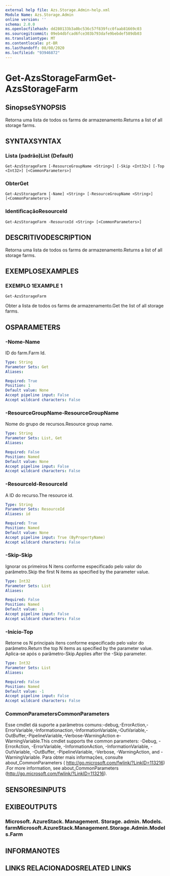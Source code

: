 ```yaml
---
external help file: Azs.Storage.Admin-help.xml
Module Name: Azs.Storage.Admin
online version: ''
schema: 2.0.0
ms.openlocfilehash: dd280133b3a0bc536c57f839fcc0faab81669c03
ms.sourcegitcommit: 09eb4dbfcad6fce303b793dafe9bebdef589db03
ms.translationtype: MT
ms.contentlocale: pt-BR
ms.lasthandoff: 08/08/2020
ms.locfileid: "93946872"
---
```

# <span data-ttu-id="5c8a6-101">Get-AzsStorageFarm</span><span class="sxs-lookup"><span data-stu-id="5c8a6-101">Get-AzsStorageFarm</span></span>

## <span data-ttu-id="5c8a6-102">Sinopse</span><span class="sxs-lookup"><span data-stu-id="5c8a6-102">SYNOPSIS</span></span>
<span data-ttu-id="5c8a6-103">Retorna uma lista de todos os farms de armazenamento.</span><span class="sxs-lookup"><span data-stu-id="5c8a6-103">Returns a list of all storage farms.</span></span>

## <span data-ttu-id="5c8a6-104">SYNTAX</span><span class="sxs-lookup"><span data-stu-id="5c8a6-104">SYNTAX</span></span>

### <span data-ttu-id="5c8a6-105">Lista (padrão)</span><span class="sxs-lookup"><span data-stu-id="5c8a6-105">List (Default)</span></span>
```
Get-AzsStorageFarm [-ResourceGroupName <String>] [-Skip <Int32>] [-Top <Int32>] [<CommonParameters>]
```

### <span data-ttu-id="5c8a6-106">Obter</span><span class="sxs-lookup"><span data-stu-id="5c8a6-106">Get</span></span>
```
Get-AzsStorageFarm [-Name] <String> [-ResourceGroupName <String>] [<CommonParameters>]
```

### <span data-ttu-id="5c8a6-107">Identificação</span><span class="sxs-lookup"><span data-stu-id="5c8a6-107">ResourceId</span></span>
```
Get-AzsStorageFarm -ResourceId <String> [<CommonParameters>]
```

## <span data-ttu-id="5c8a6-108">DESCRITIVO</span><span class="sxs-lookup"><span data-stu-id="5c8a6-108">DESCRIPTION</span></span>
<span data-ttu-id="5c8a6-109">Retorna uma lista de todos os farms de armazenamento.</span><span class="sxs-lookup"><span data-stu-id="5c8a6-109">Returns a list of all storage farms.</span></span>

## <span data-ttu-id="5c8a6-110">EXEMPLOS</span><span class="sxs-lookup"><span data-stu-id="5c8a6-110">EXAMPLES</span></span>

### <span data-ttu-id="5c8a6-111">EXEMPLO 1</span><span class="sxs-lookup"><span data-stu-id="5c8a6-111">EXAMPLE 1</span></span>
```
Get-AzsStorageFarm
```

<span data-ttu-id="5c8a6-112">Obter a lista de todos os farms de armazenamento.</span><span class="sxs-lookup"><span data-stu-id="5c8a6-112">Get the list of all storage farms.</span></span>

## <span data-ttu-id="5c8a6-113">OS</span><span class="sxs-lookup"><span data-stu-id="5c8a6-113">PARAMETERS</span></span>

### <span data-ttu-id="5c8a6-114">-Nome</span><span class="sxs-lookup"><span data-stu-id="5c8a6-114">-Name</span></span>
<span data-ttu-id="5c8a6-115">ID do farm.</span><span class="sxs-lookup"><span data-stu-id="5c8a6-115">Farm Id.</span></span>

```yaml
Type: String
Parameter Sets: Get
Aliases:

Required: True
Position: 1
Default value: None
Accept pipeline input: False
Accept wildcard characters: False
```

### <span data-ttu-id="5c8a6-116">-ResourceGroupName</span><span class="sxs-lookup"><span data-stu-id="5c8a6-116">-ResourceGroupName</span></span>
<span data-ttu-id="5c8a6-117">Nome do grupo de recursos.</span><span class="sxs-lookup"><span data-stu-id="5c8a6-117">Resource group name.</span></span>

```yaml
Type: String
Parameter Sets: List, Get
Aliases:

Required: False
Position: Named
Default value: None
Accept pipeline input: False
Accept wildcard characters: False
```

### <span data-ttu-id="5c8a6-118">-ResourceId</span><span class="sxs-lookup"><span data-stu-id="5c8a6-118">-ResourceId</span></span>
<span data-ttu-id="5c8a6-119">A ID do recurso.</span><span class="sxs-lookup"><span data-stu-id="5c8a6-119">The resource id.</span></span>

```yaml
Type: String
Parameter Sets: ResourceId
Aliases: id

Required: True
Position: Named
Default value: None
Accept pipeline input: True (ByPropertyName)
Accept wildcard characters: False
```

### <span data-ttu-id="5c8a6-120">-Skip</span><span class="sxs-lookup"><span data-stu-id="5c8a6-120">-Skip</span></span>
<span data-ttu-id="5c8a6-121">Ignorar os primeiros N itens conforme especificado pelo valor do parâmetro.</span><span class="sxs-lookup"><span data-stu-id="5c8a6-121">Skip the first N items as specified by the parameter value.</span></span>

```yaml
Type: Int32
Parameter Sets: List
Aliases:

Required: False
Position: Named
Default value: -1
Accept pipeline input: False
Accept wildcard characters: False
```

### <span data-ttu-id="5c8a6-122">-Início</span><span class="sxs-lookup"><span data-stu-id="5c8a6-122">-Top</span></span>
<span data-ttu-id="5c8a6-123">Retorne os N principais itens conforme especificado pelo valor do parâmetro.</span><span class="sxs-lookup"><span data-stu-id="5c8a6-123">Return the top N items as specified by the parameter value.</span></span>
<span data-ttu-id="5c8a6-124">Aplica-se após o parâmetro-Skip.</span><span class="sxs-lookup"><span data-stu-id="5c8a6-124">Applies after the -Skip parameter.</span></span>

```yaml
Type: Int32
Parameter Sets: List
Aliases:

Required: False
Position: Named
Default value: -1
Accept pipeline input: False
Accept wildcard characters: False
```

### <span data-ttu-id="5c8a6-125">CommonParameters</span><span class="sxs-lookup"><span data-stu-id="5c8a6-125">CommonParameters</span></span>
<span data-ttu-id="5c8a6-126">Esse cmdlet dá suporte a parâmetros comuns:-debug,-ErrorAction,-ErrorVariable,-Informationaction,-InformationVariable,-OutVariable,-OutBuffer,-PipelineVariable,-Verbose-WarningAction e-WarningVariable.</span><span class="sxs-lookup"><span data-stu-id="5c8a6-126">This cmdlet supports the common parameters: -Debug, -ErrorAction, -ErrorVariable, -InformationAction, -InformationVariable, -OutVariable, -OutBuffer, -PipelineVariable, -Verbose, -WarningAction, and -WarningVariable.</span></span> <span data-ttu-id="5c8a6-127">Para obter mais informações, consulte about_CommonParameters ( http://go.microsoft.com/fwlink/?LinkID=113216) .</span><span class="sxs-lookup"><span data-stu-id="5c8a6-127">For more information, see about_CommonParameters (http://go.microsoft.com/fwlink/?LinkID=113216).</span></span>

## <span data-ttu-id="5c8a6-128">SENSORES</span><span class="sxs-lookup"><span data-stu-id="5c8a6-128">INPUTS</span></span>

## <span data-ttu-id="5c8a6-129">EXIBE</span><span class="sxs-lookup"><span data-stu-id="5c8a6-129">OUTPUTS</span></span>

### <span data-ttu-id="5c8a6-130">Microsoft. AzureStack. Management. Storage. admin. Models. farm</span><span class="sxs-lookup"><span data-stu-id="5c8a6-130">Microsoft.AzureStack.Management.Storage.Admin.Models.Farm</span></span>

## <span data-ttu-id="5c8a6-131">INFORMA</span><span class="sxs-lookup"><span data-stu-id="5c8a6-131">NOTES</span></span>

## <span data-ttu-id="5c8a6-132">LINKS RELACIONADOS</span><span class="sxs-lookup"><span data-stu-id="5c8a6-132">RELATED LINKS</span></span>
